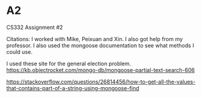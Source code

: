 # A2
CS332 Assignment #2

Citations: I worked with Mike, Peixuan and Xin. I also got help from my professor. I also used the mongoose documentation to see what methods I could use.

I used these site for the general election problem.
https://kb.objectrocket.com/mongo-db/mongoose-partial-text-search-606

https://stackoverflow.com/questions/26814456/how-to-get-all-the-values-that-contains-part-of-a-string-using-mongoose-find
